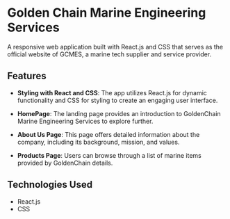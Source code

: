 # Golden Chain Marine Engineering Services

A responsive web application built with React.js and CSS that serves as the official website of GCMES, a marine tech supplier and service provider.

## Features

- **Styling with React and CSS**: The app utilizes React.js for dynamic functionality and CSS for styling to create an engaging user interface.

- **HomePage**: The landing page provides an introduction to GoldenChain Marine Engineering Services to explore further.

- **About Us Page**: This page offers detailed information about the company, including its background, mission, and values.

- **Products Page**: Users can browse through a list of marine items provided by GoldenChain details.

## Technologies Used

- React.js
- CSS

